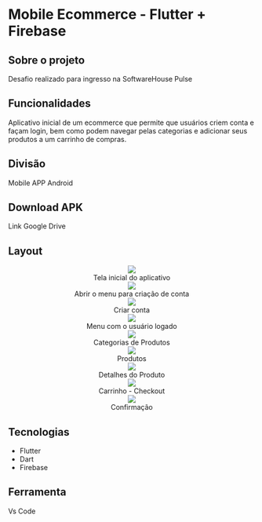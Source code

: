 # Mobile Ecommerce - Flutter + Firebase

## Sobre o projeto
Desafio realizado para ingresso na SoftwareHouse Pulse


## Funcionalidades
Aplicativo inicial de um ecommerce que permite que usuários criem conta e façam login, bem como podem navegar pelas categorias e adicionar seus produtos a um carrinho de compras.

## Divisão
Mobile APP Android

## Download APK
Link Google Drive 

## Layout

<div align='center'>
  <img src="https://user-images.githubusercontent.com/56076117/129585999-e016f213-c7c8-47d4-8d9b-501794ce74ba.JPG"/>
 
  </div>
  <div align="center">
   Tela inicial do aplicativo
  </div>
  
  
  
  <div align='center'>
  <img src="https://user-images.githubusercontent.com/56076117/129586939-1ea46617-30f4-45a0-8e37-63835354d4e2.JPG"/>
 
  </div>
  <div align="center">
   Abrir o menu para criação de conta
  </div>
  
  
  
  <div align='center'>
  <img src="https://user-images.githubusercontent.com/56076117/129586142-64d464c8-cc99-4299-af73-9f40e97b9061.JPG"/>
 
  </div>
  <div align="center">
   Criar conta
  </div>
  
  
  
  <div align='center'>
  <img src="https://user-images.githubusercontent.com/56076117/129585996-3c26c3ed-687f-4e4e-9a8f-8d1c205e3077.JPG"/>
 
  </div>
  <div align="center">
   Menu com o usuário logado
  </div>
  
  
  
  <div align='center'>
  <img src="https://user-images.githubusercontent.com/56076117/129585994-1733e307-2ebc-4771-aba5-288ff23f3fbb.JPG"/>
 
  </div>
  <div align="center">
   Categorias de Produtos
  </div>
  
  
  
  <div align='center'>
  <img src="https://user-images.githubusercontent.com/56076117/129585991-fa5d1d4b-08ff-40b5-ac19-72579a958ba4.JPG"/>
 
  </div>
  <div align="center">
  Produtos
  </div>
  
  
  
  
  <div align='center'>
  <img src="https://user-images.githubusercontent.com/56076117/129585989-651456fa-26ed-4f58-a81f-2fbf22b69532.JPG"/>
 
  </div>
  <div align="center">
   Detalhes do Produto
  </div>
  
  
  
<div align='center'>
  <img src="https://user-images.githubusercontent.com/56076117/129585940-2ab9cd45-b6ca-4a22-a272-fc379c950689.JPG"/>
 
  </div>
  <div align="center">
   Carrinho - Checkout
  </div>
  
  
  
  <div align='center'>
  <img src="https://user-images.githubusercontent.com/56076117/129587805-92fd6f46-7810-4995-8c4a-5deb9c1f40ad.JPG"/>
 
  </div>
  <div align="center">
   Confirmação
  </div>
  
## Tecnologias

<ul>
  <li>Flutter</li>
  <li>Dart</li>
  <li>Firebase</li>
</ul>

## Ferramenta

Vs Code
